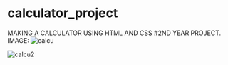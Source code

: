 # calculator_project
MAKING A CALCULATOR USING HTML AND CSS
#2ND YEAR PROJECT.
IMAGE:
![calcu](https://github.com/user-attachments/assets/841ec7d7-ef64-4328-aee6-6b80ba4f4ea6)

![calcu2](https://github.com/user-attachments/assets/7d7d194d-0d37-4efa-93cf-5e05940017c0)


